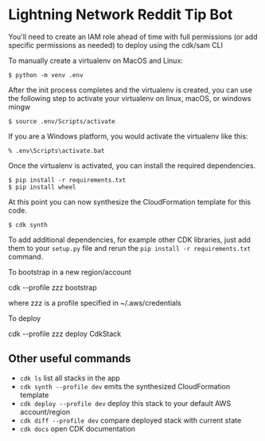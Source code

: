 
# Lightning Network Reddit Tip Bot

You'll need to create an IAM role ahead of time with full permissions (or add specific permissions as needed) to deploy using the cdk/sam CLI

To manually create a virtualenv on MacOS and Linux:

```
$ python -m venv .env
```

After the init process completes and the virtualenv is created, you can use the following
step to activate your virtualenv on linux, macOS, or windows mingw

```
$ source .env/Scripts/activate
```

If you are a Windows platform, you would activate the virtualenv like this:

```
% .env\Scripts\activate.bat
```

Once the virtualenv is activated, you can install the required dependencies.

```
$ pip install -r requirements.txt
$ pip install wheel
```

At this point you can now synthesize the CloudFormation template for this code.

```
$ cdk synth
```

To add additional dependencies, for example other CDK libraries, just add
them to your `setup.py` file and rerun the `pip install -r requirements.txt`
command.

 To bootstrap in a new region/account

 cdk --profile zzz bootstrap 

 where zzz is a profile specified in ~/.aws/credentials

 To deploy

 cdk --profile zzz deploy CdkStack

## Other useful commands

 * `cdk ls`                        list all stacks in the app
 * `cdk synth --profile dev`       emits the synthesized CloudFormation template
 * `cdk deploy --profile dev`      deploy this stack to your default AWS account/region
 * `cdk diff --profile dev`        compare deployed stack with current state
 * `cdk docs`                      open CDK documentation
